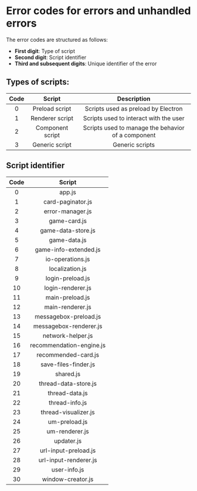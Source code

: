 # Error codes for errors and unhandled errors
The error codes are structured as follows:
+ **First digit**: Type of script
+ **Second digit**: Script identifier
+ **Third and subsequent digits**: Unique identifier of the error

## Types of scripts:
| Code |      Script      |                     Description                    |
|:----:|:----------------:|:--------------------------------------------------:|
|   0  |  Preload script  | Scripts used as preload by Electron                |
|   1  |  Renderer script | Scripts used to interact with the user             |
|   2  | Component script | Scripts used to manage the behavior of a component |
|   3  |  Generic script  | Generic scripts                                    |

## Script identifier
| Code |          Script          |
|:----:|:------------------------:|
|   0  |          app.js          |
|   1  |     card-paginator.js    |
|   2  |     error-manager.js     |
|   3  |       game-card.js       |
|   4  |    game-data-store.js    |
|   5  |       game-data.js       |
|   6  |   game-info-extended.js  |
|   7  |     io-operations.js     |
|   8  |      localization.js     |
|   9  |     login-preload.js     |
|  10  |     login-renderer.js    |
|  11  |      main-preload.js     |
|  12  |     main-renderer.js     |
|  13  |   messagebox-preload.js  |
|  14  |  messagebox-renderer.js  |
|  15  |     network-helper.js    |
|  16  | recommendation-engine.js |
|  17  |    recommended-card.js   |
|  18  |   save-files-finder.js   |
|  19  |         shared.js        |
|  20  |   thread-data-store.js   |
|  21  |      thread-data.js      |
|  22  |      thread-info.js      |
|  23  |   thread-visualizer.js   |
|  24  |       um-preload.js      |
|  25  |      um-renderer.js      |
|  26  |        updater.js        |
|  27  |   url-input-preload.js   |
|  28  |   url-input-renderer.js  |
|  29  |       user-info.js       |
|  30  |     window-creator.js    |
